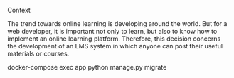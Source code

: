 Context

The trend towards online learning is developing around the world. But for a web developer, it is important not only to learn, but also to know how to implement an online learning platform. Therefore, this decision concerns the development of an LMS system in which anyone can post their useful materials or courses.

docker-compose exec app python manage.py migrate
